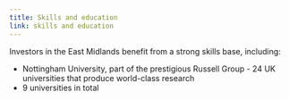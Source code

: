 ```yaml
---
title: Skills and education
link: skills and education
---
```

Investors in the East Midlands benefit from a strong skills base, including:


- Nottingham University, part of the prestigious Russell Group - 24 UK universities that produce world-class research
- 9 universities in total
